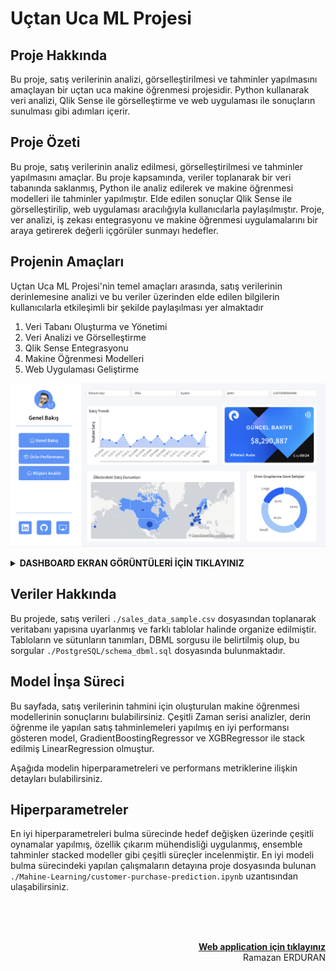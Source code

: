 # Uçtan Uca ML Projesi

## Proje Hakkında 
Bu proje, satış verilerinin analizi, görselleştirilmesi ve tahminler yapılmasını amaçlayan bir uçtan uca makine öğrenmesi projesidir. Python kullanarak veri analizi, Qlik Sense ile görselleştirme ve web uygulaması ile sonuçların sunulması gibi adımları içerir.

## Proje Özeti 
Bu proje, satış verilerinin analiz edilmesi, görselleştirilmesi ve tahminler yapılmasını amaçlar. Bu proje kapsamında, veriler toplanarak bir veri tabanında saklanmış, Python ile analiz edilerek ve makine öğrenmesi modelleri ile tahminler yapılmıştır. Elde edilen sonuçlar Qlik Sense ile görselleştirilip, web uygulaması aracılığıyla kullanıcılarla paylaşılmıştır. Proje, ver  analizi, iş zekası entegrasyonu ve makine öğrenmesi uygulamalarını bir araya getirerek değerli içgörüler sunmayı hedefler.

## Projenin Amaçları 
Uçtan Uca ML Projesi'nin temel amaçları arasında, satış verilerinin derinlemesine analizi ve bu veriler üzerinden elde edilen bilgilerin kullanıcılarla etkileşimli bir şekilde paylaşılması yer almaktadır

1. Veri Tabanı Oluşturma ve Yönetimi
1. Veri Analizi ve Görselleştirme
1. Qlik Sense Entegrasyonu
1. Makine Öğrenmesi Modelleri
1. Web Uygulaması Geliştirme


![Genel Bakış](https://github.com/AshNumpy/Sales-End-to-End-ML-Project/blob/main/Qlik/Screenshots/genel%20bakış.png?raw=true)

<details>
    <summary><b>DASHBOARD EKRAN GÖRÜNTÜLERİ İÇİN TIKLAYINIZ</b></summary>

![Genel Bakış](https://github.com/AshNumpy/Sales-End-to-End-ML-Project/blob/main/Qlik/Screenshots/genel%20bakış.png?raw=true)
![Ürün Performansı](https://github.com/AshNumpy/Sales-End-to-End-ML-Project/blob/main/Qlik/Screenshots/ürün%20performansı.png?raw=true)
![Müşteri Analizi](https://github.com/AshNumpy/Sales-End-to-End-ML-Project/blob/main/Qlik/Screenshots/müşteri%20analizi.png?raw=true)

</details>

## Veriler Hakkında
Bu projede, satış verileri `./sales_data_sample.csv` dosyasından toplanarak veritabanı yapısına uyarlanmış ve farklı tablolar halinde organize edilmiştir. Tabloların ve sütunların tanımları, DBML sorgusu ile belirtilmiş olup, bu sorgular `./PostgreSQL/schema_dbml.sql` dosyasında bulunmaktadır.

## Model İnşa Süreci
Bu sayfada, satış verilerinin tahmini için oluşturulan makine öğrenmesi modellerinin sonuçlarını bulabilirsiniz. Çeşitli Zaman serisi analizler, derin öğrenme ile yapılan satış tahminlemeleri yapılmış en iyi performansı gösteren model, GradientBoostingRegressor ve XGBRegressor ile stack edilmiş LinearRegression olmuştur.

Aşağıda modelin hiperparametreleri ve performans metriklerine ilişkin detayları bulabilirsiniz.

## Hiperparametreler
En iyi hiperparametreleri bulma sürecinde hedef değişken üzerinde çeşitli oynamalar yapılmış, özellik çıkarım mühendisliği uygulanmış, ensemble tahminler stacked modeller gibi çeşitli süreçler incelenmiştir. En iyi modeli bulma sürecindeki yapılan çalışmaların detayına proje dosyasında bulunan `./Mahine-Learning/customer-purchase-prediction.ipynb` uzantısından ulaşabilirsiniz.

<br>
<br>
<br>
<p align="right">
<a href="https://sales-analysis-machine-learning.streamlit.app" target=_blank>
<B>
    Web application için tıklayınız
</B>
</a>
<br>
    Ramazan ERDURAN
</P>
